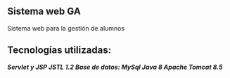 ## Sistema web GA
Sistema web para la gestión de alumnos

## Tecnologías utilizadas:
**_Servlet y JSP
JSTL 1.2
Base de datos: MySql
Java 8
Apache Tomcat 8.5_**

